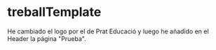 # treballTemplate
He cambiado el logo por el de Prat Educació y luego he añadido en el Header la página "Prueba".
